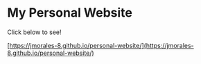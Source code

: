 # My Personal Website
Click below to see!

[https://jmorales-8.github.io/personal-website/](https://jmorales-8.github.io/personal-website/)

